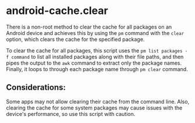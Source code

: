 # android-cache.clear
There is a non-root method to clear the cache for all packages on an Android device and achieves this by using the `pm` command with the `clear` option, which clears the cache for the specified package.

To clear the cache for all packages, this script uses the `pm list packages -f command` to list all installed packages along with their file paths, and then pipes the output to the `awk` command to extract only the package names. Finally, it loops to through each package name through `pm clear` command.

## Considerations:
Some apps may not allow clearing their cache from the command line. Also, clearing the cache for some system packages may cause issues with the device's performance, so use this script with caution.
